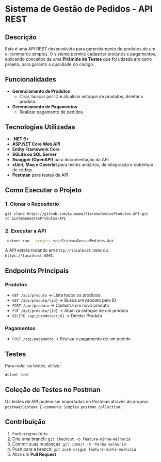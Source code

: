 # Sistema de Gestão de Pedidos - API REST

## Descrição
Esta é uma API REST desenvolvida para gerenciamento de produtos de um e-commerce simples. O sistema permite cadastrar produtos e pagamentos, aplicando conceitos de uma **Pirâmide de Testes** que foi utizada em outro projeto, para garantir a qualidade do código.

## Funcionalidades
- **Gerenciamento de Produtos**
  - Criar, buscar por ID e atualizar estoque de produtos, deletar o produto.
- **Gerenciamento de Pagamentos**
  - Realizar pagamento de pedidos.
    
## Tecnologias Utilizadas
- **.NET 6+**
- **ASP.NET Core Web API**
- **Entity Framework Core**
- **SQLite ou SQL Server**
- **Swagger (OpenAPI)** para documentação da API
- **xUnit, Moq e Coverlet** para testes unitários, de integração e cobertura de código
- **Postman** para testes de API

## Como Executar o Projeto
### 1. Clonar o Repositório
```sh
git clone https://github.com/Luumano/SistemaGestaoProdutos-API.git
cd SistemaGestaoProdutos-API
```

### 2. Executar a API
```sh
 dotnet run --project src/SistemaGestaoPedidos.Api
```
A API estará rodando em `http://localhost:5000` ou `https://localhost:5001`.

## Endpoints Principais

### **Produtos**
- `GET /api/produto` → Lista todos os produtos
- `GET /api/produto/{id}` → Busca um produto pelo ID
- `POST /api/produto` → Cadastra um novo produto
- `PUT /api/produto/{id}` → Atualiza estoque de um produto
- `DELETE /api/produto/{id}` → Deletar Produto

### **Pagamentos**
- `POST /api/pagamento` → Realiza o pagamento de um pedido

## Testes
Para rodar os testes, utilize:
```sh
dotnet test
```

## Coleção de Testes no Postman
Os testes de API podem ser importados no Postman através do arquivo `postman/Sistema E-commerce Simples.postman_collection`.

## Contribuição
1. Fork o repositório
2. Crie uma branch: `git checkout -b feature-minha-melhoria`
3. Commit suas mudanças: `git commit -m 'Minha melhoria'`
4. Push para a branch: `git push origin feature-minha-melhoria`
5. Abra um **Pull Request**
